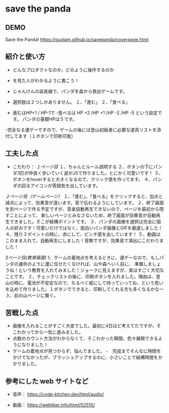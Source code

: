# save the panda

## DEMO

Save the Panda!
https://guolam.github.io/savepanda/coverpage.html

## 紹介と使い方

  - どんなプロダクトなのか，どのように操作するのか

  - を見た人がわかるように書こう！
  - じゃんけんの延長線で、パンダを森から救出ゲームです。
  - 選択肢は２つしかありません。
  １、「進む」
  ２、「食べる」
  - 進むはHP+1 / HP-1で
  -食べるは HP +2 /HP +1 /HP -2 /HP -5
  という設定です。
  パンダの基礎HPは５です。

  -完全なる運ゲーですので、ゲームの後には登山初級者に必要な道具リストを添付してます（１ボタンで印刷可能）


## 工夫した点

  - こだわり：
  *１ページ目*
  １、ちゃんとルール説明する
  ２、ボタンの下にパンダ3匹が仲良く歩いていく姿がJSで作りました。とにかく可愛いです！
  ３、ボタンをhoverすると大きくなるので、クリック感を作ってます。
  ４、パンダの回るアイコンが雰囲気を出しています。

  *２ページ目（ゲームページ）*
  １、「進む」、「食べる」をクリックすると、加点と減点によって、効果音が違います。音で伝わるようにしています。
  ２、終了画面を別ページで作る予定ですが、音楽自動再生できないので、ページを最初から隠すことによって、
  新しいページとみなさないため、終了画面が効果音が自動再生できました。そこが結構ポイントです。
  ３、パンダの画像を選択は完全に個人の好みです！可愛いだけではなく、面白いパンダ画像とGIFを厳選しました！
  ４、残り３ポイントの時に、赤にして、ピンチ感を出しています！
  ５、動画はこのまま入れて、自動再生にしました！音無ですが、効果音で演出にこだわりました！

  *3ページ目(教育画面)*
  1、ゲームの着地点を考えるときに、運ゲーなので、もしパンダの運命のように運に任せたくなければ、山や森へいく前に、
  準備しましょうね！という教育を入れてみました！ジョークに見えますが、実はすごく大切なことです。
  ２、チェックリストの後に、印刷ボタンを入れました。理由は、登山の時に、電池が不安定なので、なるべく紙にして持っていってね、という思いを込めて作りました。１ボタンでできると、印刷してくれる方も多くなるかなー
  ３、前の山ページに繋ぐ。


## 苦戦した点

  - 画像を入れることがすごく大変でした。最初に4日ほど考えてたですが、そこわかってから一気に進みました。
  - 点数のカウント方法がわからなくて、そこわかった瞬間、色々展開できるようになりました！
  - ゲームの着地点が見つからず、悩んでました。
  -　完成までそんなに時間をかけてなかったが、ブラッシュアップするのに、小さいことで結構時間をかかりました。

## 参考にした web サイトなど

  - 音声：
  https://code-kitchen.dev/html/audio/
  
  - 動画：
  https://webliker.info/html/52510/
